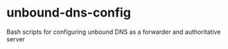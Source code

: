 # unbound-dns-config
Bash scripts for configuring unbound DNS as a forwarder and authoritative server
